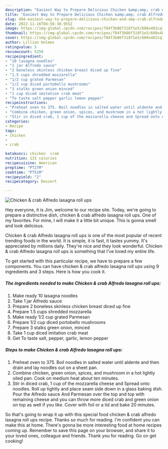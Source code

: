 ```yaml
---
description: "Easiest Way to Prepare Delicious Chicken &amp;amp; crab Alfredo lasagna roll ups"
title: "Easiest Way to Prepare Delicious Chicken &amp;amp; crab Alfredo lasagna roll ups"
slug: 404-easiest-way-to-prepare-delicious-chicken-and-amp-crab-alfredo-lasagna-roll-ups
date: 2022-11-16T04:56:38.955Z
image: https://img-global.cpcdn.com/recipes/f84f3b86f318f1e5/680x482cq70/chicken-crab-alfredo-lasagna-roll-ups-recipe-main-photo.jpg
thumbnail: https://img-global.cpcdn.com/recipes/f84f3b86f318f1e5/680x482cq70/chicken-crab-alfredo-lasagna-roll-ups-recipe-main-photo.jpg
cover: https://img-global.cpcdn.com/recipes/f84f3b86f318f1e5/680x482cq70/chicken-crab-alfredo-lasagna-roll-ups-recipe-main-photo.jpg
author: Lillian Holmes
ratingvalue: 5
reviewcount: 5259
recipeingredient:
- "10 lasagna noodles"
- "1 jar Alfredo sauce"
- "2 boneless skinless chicken breast diced up fine"
- "1.5 cups shredded mozzarella"
- "1/2 cup grated Parmesan"
- "1/2 cup diced portobello mushrooms"
- "3 stalks green onion minced"
- "1 cup diced imitation crab meat"
- "To taste salt pepper garlic lemon pepper"
recipeinstructions:
- "Preheat oven to 375. Boil noodles in salted water until aldente and then drain and lay noodles out on a sheet pan."
- "Combine chicken, green onion, spices, and mushroom in a hot lightly oiled pan. Cook on medium heat about ten minutes."
- "Stir in diced crab, 1 cup of the mozzarella cheese and Spread onto noodles. Roll up tightly and place seam side down in a glass baking dish. Pour the Alfredo sauce And Parmesan over the top and top with remaining cheese and you can throw more diced crab and green onion on top as well if you like. Cover with foil or a lid and bake 20 minutes."
categories:
- Recipe
tags:
- chicken
- 
- crab

katakunci: chicken  crab 
nutrition: 133 calories
recipecuisine: American
preptime: "PT27M"
cooktime: "PT51M"
recipeyield: "2"
recipecategory: Dessert

---
```



![Chicken &amp; crab Alfredo lasagna roll ups](https://img-global.cpcdn.com/recipes/f84f3b86f318f1e5/680x482cq70/chicken-crab-alfredo-lasagna-roll-ups-recipe-main-photo.jpg)

Hey everyone, it is Jim, welcome to our recipe site. Today, we're going to prepare a distinctive dish, chicken &amp; crab alfredo lasagna roll ups. One of my favorites. For mine, I will make it a little bit unique. This is gonna smell and look delicious.

Chicken &amp; crab Alfredo lasagna roll ups is one of the most popular of recent trending foods in the world. It is simple, it is fast, it tastes yummy. It's appreciated by millions daily. They're nice and they look wonderful. Chicken &amp; crab Alfredo lasagna roll ups is something that I've loved my entire life.




To get started with this particular recipe, we have to prepare a few components. You can have chicken &amp; crab alfredo lasagna roll ups using 9 ingredients and 3 steps. Here is how you cook it.

<!--inarticleads1-->

##### The ingredients needed to make Chicken &amp; crab Alfredo lasagna roll ups:

1. Make ready 10 lasagna noodles
1. Take 1 jar Alfredo sauce
1. Prepare 2 boneless skinless chicken breast diced up fine
1. Prepare 1.5 cups shredded mozzarella
1. Make ready 1/2 cup grated Parmesan
1. Prepare 1/2 cup diced portobello mushrooms
1. Prepare 3 stalks green onion, minced
1. Take 1 cup diced imitation crab meat
1. Get To taste salt, pepper, garlic, lemon pepper




<!--inarticleads2-->

##### Steps to make Chicken &amp; crab Alfredo lasagna roll ups:

1. Preheat oven to 375. Boil noodles in salted water until aldente and then drain and lay noodles out on a sheet pan.
1. Combine chicken, green onion, spices, and mushroom in a hot lightly oiled pan. Cook on medium heat about ten minutes.
1. Stir in diced crab, 1 cup of the mozzarella cheese and Spread onto noodles. Roll up tightly and place seam side down in a glass baking dish. Pour the Alfredo sauce And Parmesan over the top and top with remaining cheese and you can throw more diced crab and green onion on top as well if you like. Cover with foil or a lid and bake 20 minutes.




So that's going to wrap it up with this special food chicken &amp; crab alfredo lasagna roll ups recipe. Thanks so much for reading. I'm confident you can make this at home. There's gonna be more interesting food at home recipes coming up. Remember to save this page on your browser, and share it to your loved ones, colleague and friends. Thank you for reading. Go on get cooking!

